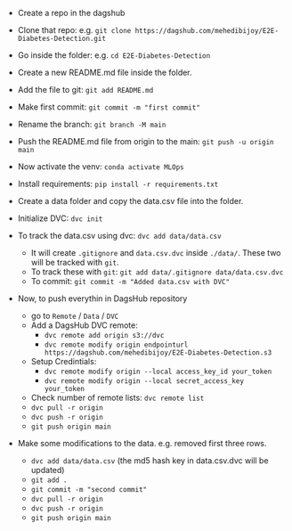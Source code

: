 - Create a repo in the dagshub
- Clone that repo: e.g. `git clone https://dagshub.com/mehedibijoy/E2E-Diabetes-Detection.git`
- Go inside the folder: e.g. `cd E2E-Diabetes-Detection`
- Create a new README.md file inside the folder.
- Add the file to git: `git add README.md`
- Make first commit: `git commit -m "first commit"`
- Rename the branch: `git branch -M main`
- Push the README.md file from origin to the main: `git push -u origin main`


- Now activate the venv: `conda activate MLOps`
- Install requirements: `pip install -r requirements.txt`

- Create a data folder and copy the data.csv file into the folder.

- Initialize DVC: `dvc init`

- To track the data.csv using dvc: `dvc add data/data.csv`
    - It will create `.gitignore` and `data.csv.dvc` inside `./data/`. These two will be tracked with `git`.
    - To track these with `git`: `git add data/.gitignore data/data.csv.dvc`
    - To commit: `git commit -m "Added data.csv with DVC"`


- Now, to push everythin in DagsHub repository
    - go to `Remote` / `Data` / `DVC`
    - Add a DagsHub DVC remote:
        - `dvc remote add origin s3://dvc`
        - `dvc remote modify origin endpointurl https://dagshub.com/mehedibijoy/E2E-Diabetes-Detection.s3`
    - Setup Credintials:
        - `dvc remote modify origin --local access_key_id your_token`
        - `dvc remote modify origin --local secret_access_key your_token`
    - Check number of remote lists: `dvc remote list`
    - `dvc pull -r origin`
    - `dvc push -r origin`
    - `git push origin main`


- Make some modifications to the data. e.g. removed first three rows.
    - `dvc add data/data.csv` (the md5 hash key in data.csv.dvc will be updated)
    - `git add .`
    - `git commit -m "second commit"`
    - `dvc pull -r origin`
    - `dvc push -r origin`
    - `git push origin main`

















